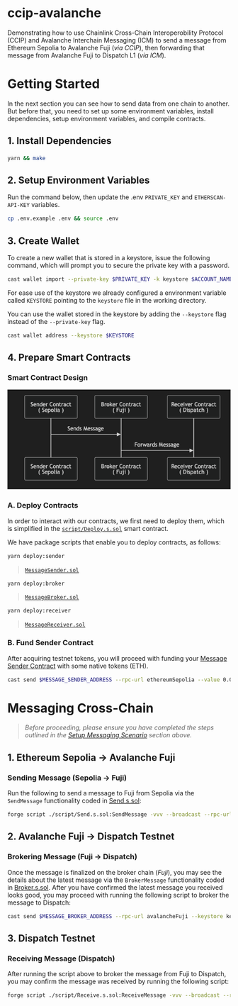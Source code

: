 # ccip-avalanche

Demonstrating how to use Chainlink Cross-Chain Interoperobility Protocol (CCIP) and Avalanche Interchain Messaging (ICM) to send a message from Ethereum Sepolia to Avalanche Fuji (_via CCIP_), then forwarding that message from Avalanche Fuji to Dispatch L1 (_via ICM_).

# Getting Started

In the next section you can see how to send data from one chain to another. But before that, you need to set up some environment variables, install dependencies, setup environment variables, and compile contracts.

## 1. Install Dependencies

```bash
yarn && make
```

## 2. Setup Environment Variables

Run the command below, then update the .env `PRIVATE_KEY` and `ETHERSCAN-API-KEY` variables.

```bash
cp .env.example .env && source .env
```

## 3. Create Wallet

To create a new wallet that is stored in a keystore, issue the following command, which will prompt you to secure the private key with a password.

```bash
cast wallet import --private-key $PRIVATE_KEY -k keystore $ACCOUNT_NAME 
```

For ease use of the keystore we already configured a environment variable called `KEYSTORE` pointing to the `keystore` file in the working directory.

You can use the wallet stored in the keystore by adding the `--keystore` flag instead of the `--private-key` flag.

```bash
cast wallet address --keystore $KEYSTORE
```

## 4. Prepare Smart Contracts

### Smart Contract Design

![messaging-process](./img/messaging-process.png)

### A. Deploy Contracts

In order to interact with our contracts, we first need to deploy them, which is simplified in the [`script/Deploy.s.sol`](./script/Deploy.s.sol) smart contract.

We have package scripts that enable you to deploy contracts, as follows:

```sh
yarn deploy:sender
```

> [`MessageSender.sol`](./src/MessageSender.sol)

```sh
yarn deploy:broker
```

> [`MessageBroker.sol`](./src/MessageBroker.sol)

```sh
yarn deploy:receiver
```

> [`MessageReceiver.sol`](./src/MessageReceiver.sol)

### B. Fund Sender Contract

After acquiring testnet tokens, you will proceed with funding your [Message Sender Contract](./src/MessageSender.sol) with some native tokens (ETH).

```sh
cast send $MESSAGE_SENDER_ADDRESS --rpc-url ethereumSepolia --value 0.05ether --keystore keystore
```

# Messaging Cross-Chain

> *Before proceeding, please ensure you have completed the steps outlined in the [Setup Messaging Scenario](#setup-messaging-scenario) section above.*

## 1. Ethereum Sepolia &rarr; Avalanche Fuji

### Sending Message (Sepolia &rarr; Fuji)

Run the following to send a message to Fuji from Sepolia via the `SendMessage` functionality coded in [Send.s.sol](./script/Send.s.sol):

```bash
forge script ./script/Send.s.sol:SendMessage -vvv --broadcast --rpc-url ethereumSepolia --sig \"run(string)\" -- "$CUSTOM_MESSAGE"
```

## 2. Avalanche Fuji &rarr; Dispatch Testnet

### Brokering Message (Fuji &rarr; Dispatch)

Once the message is finalized on the broker chain (*Fuji*), you may see the details about the latest message via the `BrokerMessage` functionality coded in [Broker.s.sol](./script/Broker.s.sol). After you have confirmed the latest message you received looks good, you may proceed with running the following script to broker the message to Dispatch:

```bash
cast send $MESSAGE_BROKER_ADDRESS --rpc-url avalancheFuji --keystore keystore "brokerMessage(address)" $MESSAGE_RECEIVER_ADDRESS
```

## 3. Dispatch Testnet

### Receiving Message (Dispatch)

After running the script above to broker the message from Fuji to Dispatch, you may confirm the message was received by running the following script:

```bash
forge script ./script/Receive.s.sol:ReceiveMessage -vvv --broadcast --rpc-url dispatchTestnet
```
